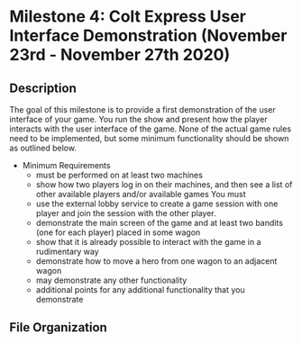 # Milestone 4: Colt Express User Interface Demonstration (November 23rd - November 27th 2020)

## Description
The goal of this milestone is to provide a first demonstration of the user interface of your game. You run the show
and present how the player interacts with the user interface of the game. None of the actual game rules need to be
implemented, but some minimum functionality should be shown as outlined below.

* Minimum Requirements
  * must be performed on at least two machines
  * show how two players log in on their machines, and then see a list of other available players and/or available games You must
  * use the external lobby service to create a game session with one player and join the session with the other player.
  * demonstrate the main screen of the game and at least two bandits (one for each player) placed in some wagon
  * show that it is already possible to interact with the game in a rudimentary way
  * demonstrate how to move a hero from one wagon to an adjacent wagon
  * may demonstrate any other functionality 
  * additional points for any additional functionality that you demonstrate

## File Organization 
